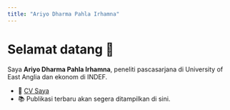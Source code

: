 ```yaml
---
title: "Ariyo Dharma Pahla Irhamna"
---
```


# Selamat datang 👋

Saya **Ariyo Dharma Pahla Irhamna**, peneliti pascasarjana di University of East Anglia dan ekonom di INDEF.

- 📄 [CV Saya](https://github.com/ariyoirhamna/cv-latex)
- 📚 Publikasi terbaru akan segera ditampilkan di sini.
